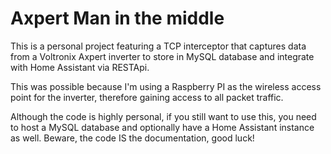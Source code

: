 # Axpert Man in the middle

This is a personal project featuring a TCP interceptor that captures data from a Voltronix Axpert inverter to store in MySQL database and integrate with Home Assistant via RESTApi.

This was possible because I'm using a Raspberry PI as the wireless access point for the inverter, therefore gaining access to all packet traffic.

Although the code is highly personal, if you still want to use this, you need to host a MySQL database and optionally have a Home Assistant instance as well.
Beware, the code IS the documentation, good luck!
